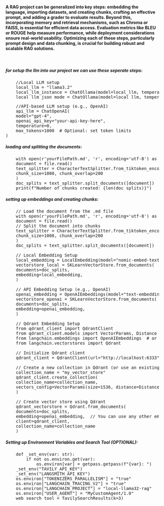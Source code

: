 <h4> A RAG project can be generalized into key steps: embedding the language, importing datasets, and creating chunks, crafting an effective prompt, and adding a grader to evaluate results. Beyond this, incorporating memory and retrieval mechanisms, such as Chroma or FAISS, is essential for efficient data access. Evaluation metrics like BLEU or ROUGE help measure performance, while deployment considerations ensure real-world usability. Optimizing each of these steps, particularly prompt design and data chunking, is crucial for building robust and scalable RAG solutions.</h4></br>

<h5>for setup the llm into our project we can use these seperate steps:</h5>
<pre>
    //Local LLM setup
    local_llm = "llama3.2"
    local_llm_instance = ChatOllama(model=local_llm, temperature=0)
    local_llm_json_mode = ChatOllama(model=local_llm, temperature=0, format="json")
</pre>

<pre>
    //API-based LLM setup (e.g., OpenAI)
    api_llm = ChatOpenAI(
    model="gpt-4",
    openai_api_key="your-api-key-here",
    temperature=0,
    max_tokens=1000  # Optional: set token limits
)
</pre>

<h5>loading and splitting the documents:</h5>
<pre>
    with open(r'yourFilePath.md', 'r', encoding='utf-8') as file: 
    document = file.read()
    text_splitter = CharacterTextSplitter.from_tiktoken_encoder(
    chunk_size=1000, chunk_overlap=200
    )
    doc_splits = text_splitter.split_documents([document])
    print(f"Number of chunks created: {len(doc_splits)}")
</pre>

<h5>setting up embeddings and creating chunks:</h5>
<pre>
    // Load the document from the .md file
    with open(r'yourFilePath.md', 'r', encoding='utf-8') as file: 
    document = file.read()
    // Split the document into chunks
    text_splitter = CharacterTextSplitter.from_tiktoken_encoder(
    chunk_size=1000, chunk_overlap=200
    )
    doc_splits = text_splitter.split_documents([document]) </br>
    // Local Embedding Setup
    local_embedding = LocalEmbedding(model="nomic-embed-text-v1.5", inference_mode="local")
    vectorstore_local = SKLearnVectorStore.from_documents(
    documents=doc_splits,
    embedding=local_embedding,
    )</br>
    // API Embedding Setup (e.g., OpenAI)
    openai_embedding = OpenAIEmbeddings(model="text-embedding-ada-002")
    vectorstore_openai = SKLearnVectorStore.from_documents(
    documents=doc_splits,
    embedding=openai_embedding,
    )</br>
    // Qdrant Embedding Setup
    from qdrant_client import QdrantClient
    from qdrant_client.models import VectorParams, Distance
    from langchain.embeddings import OpenAIEmbeddings  # or any other embeddings
    from langchain.vectorstores import Qdrant</br>
    // Initialize Qdrant client
    qdrant_client = QdrantClient(url="http://localhost:6333")  // replace with your Qdrant server URL if necessary</br>
    // Create a new collection in Qdrant (or use an existing one)
    collection_name = "my_vector_store"
    qdrant_client.create_collection(
    collection_name=collection_name,
    vectors_config=VectorParams(size=1536, distance=Distance.COSINE)  // Adjust size and distance based on your embeddings
    )</br>
    // Create vector store using Qdrant
    qdrant_vectorstore = Qdrant.from_documents(
    documents=doc_splits,
    embedding=openai_embedding,  // You can use any other embedding model
    client=qdrant_client,
    collection_name=collection_name
    )
</pre>

<h5>Setting up Environment Variables and Search Tool (OPTIONAL):</h5>
<pre>
    def _set_env(var: str):
        if not os.environ.get(var):
            os.environ[var] = getpass.getpass(f"{var}: ")
    _set_env("TAVILY_API_KEY")
    _set_env("LANGSMITH_API_KEY")
    os.environ["TOKENIZERS_PARALLELISM"] = "true"
    os.environ["LANGCHAIN_TRACING_V2"] = "true"
    os.environ["LANGCHAIN_PROJECT"] = "local-llama32-rag"
    os.environ["USER_AGENT"] = "MyCustomAgent/1.0"
    web_search_tool = TavilySearchResults(k=3)
</pre>
